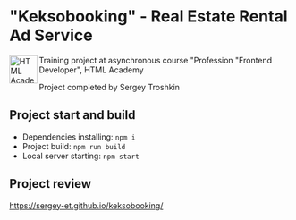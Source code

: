 # "Keksobooking" - Real Estate Rental Ad Service

<img align="left" width="50" height="50" alt="HTML Academy" src="https://up.htmlacademy.ru/static/img/intensive/javascript/logo-for-github-2.png">

Training project at asynchronous course "Profession "Frontend Developer", HTML Academy

Project completed by Sergey Troshkin

## Project start and build

* Dependencies installing: `npm i`
* Project build: `npm run build`
* Local server starting: `npm start`

## Project review

https://sergey-et.github.io/keksobooking/
